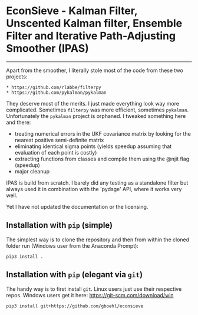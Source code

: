 # EconSieve - Kalman Filter, Unscented Kalman filter, Ensemble Filter and Iterative Path-Adjusting Smoother (IPAS) 

---------------------------------------------------------------------------------------------

Apart from the smoother, I literally stole most of the code from these two projects:

    * https://github.com/rlabbe/filterpy
    * https://github.com/pykalman/pykalman

They deserve most of the merits. I just made everything look way more complicated. Sometimes `filterpy` was more efficient, sometimes `pykalman`. Unfortunately the `pykalman` project is orphaned. I tweaked something here and there:

   * treating numerical errors in the UKF covariance matrix by looking for the nearest positive semi-definite matrix
   * eliminating identical sigma points (yields speedup assuming that evaluation of each point is costly)
   * extracting functions from classes and compile them using the @njit flag (speedup)
   * major cleanup

IPAS is build from scratch. I barely did any testing as a standalone filter but always used it in combination with the 'pydsge' API, where it works very well.

Yet I have not updated the documentation or the licensing.

## Installation with `pip` (simple)

The simplest way is to clone the repository and then from within the cloned folder run (Windows user from the Anaconda Prompt):
```
pip3 install .
```

## Installation with `pip` (elegant via `git`)

The handy way is to first install `git`. Linux users just use their respective repos. Windows users get it here: https://git-scm.com/download/win

```
pip3 install git+https://github.com/gboehl/econsieve
```
